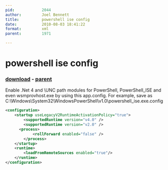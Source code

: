 ```yaml
---
pid:            2044
author:         Joel Bennett
title:          powershell ise config
date:           2010-08-03 18:41:22
format:         xml
parent:         1971

---
```


# powershell ise config

### [download](Scripts\2044.xml) - [parent](Scripts\1971.md)

Enable .Net 4 and \\UNC path modules for PowerShell, PowerShell_ISE and even wsmprovhost.exe by using this app.config.
For example, save as C:\Windows\System32\WindowsPowerShell\v1.0\powershell_ise.exe.config

```xml
<configuration>
	<startup useLegacyV2RuntimeActivationPolicy="true">
		<supportedRuntime version="v4.0" />
		<supportedRuntime version="v2.0" />
      <process>
			<rollForward enabled="false" />
		</process>
	</startup>
	<runtime>
		<loadFromRemoteSources enabled="true"/>
	</runtime>
</configuration>
```

